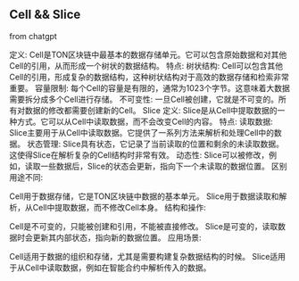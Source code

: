 ## Cell && Slice

from chatgpt

定义: Cell是TON区块链中最基本的数据存储单元。它可以包含原始数据和对其他Cell的引用，从而形成一个树状的数据结构。
特点:
树状结构: Cell可以包含其他Cell的引用，形成复杂的数据结构，这种树状结构对于高效的数据存储和检索非常重要。
容量限制: 每个Cell的容量是有限的，通常为1023个字节。这意味着大数据需要拆分成多个Cell进行存储。
不可变性: 一旦Cell被创建，它就是不可变的。所有对数据的修改都需要创建新的Cell。
Slice
定义: Slice是从Cell中提取数据的一种方式。它可以从Cell中读取数据，而不会改变Cell的内容。
特点:
读取数据: Slice主要用于从Cell中读取数据。它提供了一系列方法来解析和处理Cell中的数据。
状态管理: Slice具有状态，它记录了当前读取的位置和剩余的未读取数据。这使得Slice在解析复杂的Cell结构时非常有效。
动态性: Slice可以被修改，例如，读取一些数据后，Slice的状态会更新，指向下一个未读取的数据位置。
区别
用途不同:

Cell用于数据存储，它是TON区块链中数据的基本单元。
Slice用于数据读取和解析，从Cell中提取数据，而不修改Cell本身。
结构和操作:

Cell是不可变的，只能被创建和引用，不能被直接修改。
Slice是可变的，读取数据时会更新其内部状态，指向新的数据位置。
应用场景:

Cell适用于数据的组织和存储，尤其是需要构建复杂数据结构的时候。
Slice适用于从Cell中读取数据，例如在智能合约中解析传入的数据。

